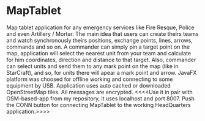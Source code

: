 # MapTablet
Map tablet application for any emergency services like Fire Resque, Police and even Artillery / Mortar. The main idea that users can
create theirs teams and watch synchronously theirs positions, exchange points, lines, arrows, commands and so on. 
A commander can simply pin a target point on the map, application will select the nearest unit from your team and calculate for him coordinates, direction and distance to that target. Also, commander can select units and send them to any mark point on the map (like in StarCraft),
and so, for units there will apear a mark point and arrow. 
JavaFX platform was choosed for offline working and connecting to some equipment by USB. Application uses auto cached or downloaded OpenStreetMap tiles. All messages are encrypted.
<<<<Use it in pair with OSM-based-app from my repository, it uses localhost and port 8007. Push the CONN button for connecting MapTablet to the working HeadQuarters application.>>>>
